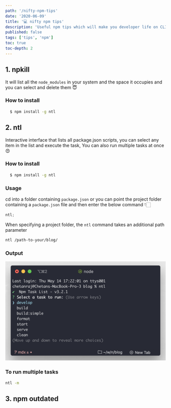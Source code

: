 ```yaml
---
path: '/nifty-npm-tips'
date: '2020-06-09'
title: '💻 nifty npm tips'
description: 'Useful npm tips which will make you developer life on CLI 💻 easy.'
published: false
tags: ['tips', 'npm']
toc: true
toc-depth: 2
---
```


## 1. npkill

It will list all the `node_modules` in your system and the space it occupies and you can select and delete them 😇

### How to install

```bash
  $ npm install -g ntl
```

## 2. ntl

Interactive interface that lists all package.json scripts, you can select any item in the list and execute the task, You can also run multiple tasks at once 😍

### How to install

```bash
  $ npm install -g ntl
```

### Usage

cd into a folder containing `package.json` or you can point the project folder containing a `package.json` file and then enter the below command 👇🏻

```js
ntl;
```

When specifying a project folder, the `ntl` command takes an additional path parameter

```bash
ntl /path-to-your/blog/
```

### Output

![](./ntl-demo.png)

### To run multiple tasks

```bash
ntl -m
```

## 3. npm outdated
